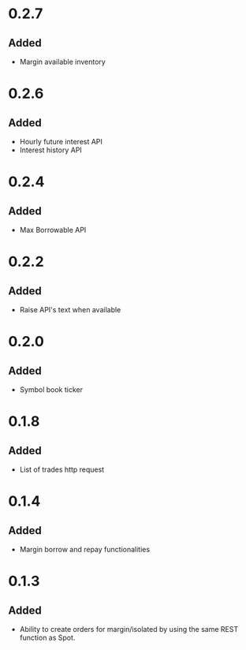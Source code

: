 # 0.2.7

## Added

- Margin available inventory

# 0.2.6

## Added

- Hourly future interest API
- Interest history API

# 0.2.4

## Added

- Max Borrowable API

# 0.2.2

## Added

- Raise API's text when available

# 0.2.0

## Added

- Symbol book ticker


# 0.1.8

## Added

- List of trades http request


# 0.1.4

## Added

- Margin borrow and repay functionalities


# 0.1.3

## Added

- Ability to create orders for margin/isolated by using the same REST function as Spot.

